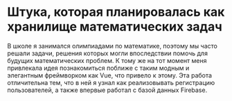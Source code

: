 # Штука, которая планировалась как хранилище математических задач
В школе я занимался олимпиадами по математике, поэтому мы часто решали задачи, решения которых могли впоследствии помочь для будущих математических проблем. К тому же на тот момент меня привлекала идея познакомиться поближе с таким модным и элегантным фреймворком как Vue, что привело к этому. Эта работа отличительна тем, что в ней я узнал как реализовывать регистрацию пользователей, а также впервые работал с базой данных Firebase.


